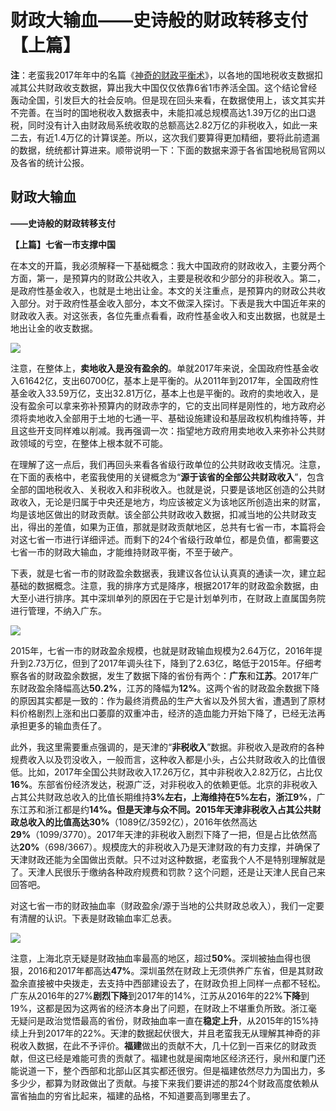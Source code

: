 # 财政大输血——史诗般的财政转移支付【上篇】

**注**：老蛮我2017年年中的名篇《[神奇的财政平衡术](神奇的财政平衡术.md)》，以各地的国地税收支数据扣减其公共财政收支数据，算出我大中国仅仅依靠6省1市养活全国。这个结论曾经轰动全国，引发巨大的社会反响。但是现在回头来看，在数据使用上，该文其实并不完善。在当时的国地税收入数据表中，未能扣减总规模高达1.39万亿的出口退税，同时没有计入由财政局系统收取的总额高达2.82万亿的非税收入，如此一来二去，有近1.4万亿的计算误差。所以，这次我们要算得更加精细，要将此前遗漏的数据，统统都计算进来。顺带说明一下：下面的数据来源于各省国地税局官网以及各省的统计公报。

## **财政大输血**

**——史诗般的财政转移支付**

**【上篇】七省一市支撑中国**

在本文的开篇，我必须解释一下基础概念：我大中国政府的财政收入，主要分两个方面，第一，是预算内的财政公共收入，主要是税收和少部分的非税收入。第二，是政府性基金收入，也就是土地出让金。本文的关注重点，是预算内的财政公共收入部分。对于政府性基金收入部分，本文不做深入探讨。下表是我大中国近年来的财政收入表。对这张表，各位先重点看看，政府性基金收入和支出数据，也就是土地出让金的收支数据。

![](#)

注意，在整体上，**卖地收入是没有盈余的**。单就2017年来说，全国政府性基金收入61642亿，支出60700亿，基本上是平衡的。从2011年到2017年，全国政府性基金收入33.59万亿，支出32.81万亿，基本上也是平衡的。政府的卖地收入，是没有盈余可以拿来弥补预算内的财政赤字的，它的支出同样是刚性的，地方政府必须将卖地收入全部用于土地的七通一平、基础设施建设和基层政权机构维持等，并且这些开支同样难以削减。我再强调一次：指望地方政府用卖地收入来弥补公共财政领域的亏空，在整体上根本就不可能。

在理解了这一点后，我们再回头来看各省级行政单位的公共财政收支情况。注意，在下面的表格中，老蛮我使用的关键概念为“**源于该省的全部公共财政收入**”，包含全部的国地税收入、关税收入和非税收入。也就是说，只要是该地区创造的公共财政收入，无论是归属于中央还是地方，均应该被定义为该地区所创造出来的财富，均是该地区做出的财政贡献。该全部公共财政收入数据，扣减当地的公共财政支出，得出的差值，如果为正值，那就是财政贡献地区，总共有七省一市，本篇将会对这七省一市进行详细评述。而剩下的24个省级行政单位，都是负值，都需要这七省一市的财政大输血，才能维持财政平衡，不至于破产。

下表，就是七省一市的财政盈余数据表，我建议各位认认真真的通读一次，建立起基础的数据概念。注意，我的排序方式是降序，根据2017年的财政盈余数据，由大至小进行排序。其中深圳单列的原因在于它是计划单列市，在财政上直属国务院进行管理，不纳入广东。

![](#)

2015年，七省一市的财政盈余规模，也就是财政输血规模为2.64万亿，2016年提升到2.73万亿，但到了2017年调头往下，降到了2.63亿，略低于2015年。仔细考察各省的财政盈余数据，发生了数据下降的省份有两个：**广东**和**江苏**。2017年广东财政盈余降幅高达**50.2%**，江苏的降幅为**12%**。这两个省的财政盈余数据下降的原因其实都是一致的：作为最终消费品的生产大省以及外贸大省，遭遇到了原材料价格剧烈上涨和出口萎靡的双重冲击，经济的造血能力开始下降了，已经无法再承担更多的输血责任了。

此外，我这里需要重点强调的，是天津的“**非税收入**”数据。非税收入是政府的各种规费收入以及罚没收入，一般而言，这种收入都是小头，占公共财政收入的比值很低。比如，2017年全国公共财政收入17.26万亿，其中非税收入2.82万亿，占比仅**16%**。东部省份经济发达，税源广泛，对非税收入的依赖更低。北京的非税收入占其公共财政总收入的比值长期维持**3%**左右，上海维持在**5%**左右，浙江**9%**，广东江苏和浙江都是约**14%。**但是天津与众不同。2015年天津非税收入占其公共财政总收入的比值高达**30%**（1089亿/3592亿），2016年依然高达**29%**（1099/3770）。2017年天津的非税收入剧烈下降了一把，但是占比依然高达**20%**（698/3667）。规模庞大的非税收入乃是天津财政的有力支撑，并确保了天津财政还能为全国做出贡献。只不过对这种数据，老蛮我个人不是特别理解就是了。天津人民很乐于缴纳各种政府规费和罚款？这个问题，还是让天津人民自己来回答吧。

对这七省一市的财政抽血率（财政盈余/源于当地的公共财政总收入），我们一定要有清醒的认识。下表是财政输血率汇总表。

![](#)

注意，上海北京无疑是财政抽血率最高的地区，超过**50%**。深圳被抽血得也很狠，2016和2017年都高达**47%**。深圳虽然在财政上无须供养广东省，但是其财政盈余直接被中央拨走，去支持中西部建设去了，在财政负担上同样一点都不轻松。广东从2016年的27%**剧烈下降**到2017年的14%，江苏从2016年的22%**下降**到19%，这都是因为这两省的经济本身出了问题，在财政上不堪重负所致。浙江毫无疑问是政治觉悟最高的省份，财政抽血率一直在**稳定上升**，从2015年的15%持续上升到2017年的22%。天津的数据起伏很大，并且老蛮我无从理解其神奇的非税收入数据，在此不予评价。**福建**做出的贡献不大，几十亿到一百来亿的财政贡献，但这已经是难能可贵的贡献了。福建也就是闽南地区经济还行，泉州和厦门还能说道一下，整个西部和北部山区其实都还很穷。但是福建依然尽力为国出力，多多少少，都算为财政做出了贡献。与接下来我们要讲述的那24个财政高度依赖从富省抽血的穷省比起来，福建的品格，不知道要高到哪里去了。
